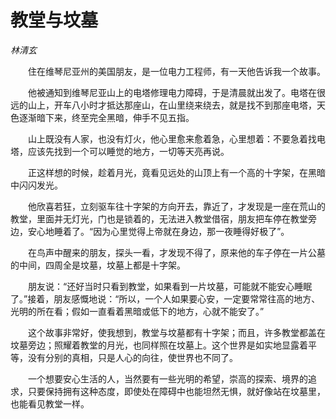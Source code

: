 # 教堂与坟墓

*林清玄*

　　住在维琴尼亚州的美国朋友，是一位电力工程师，有一天他告诉我一个故事。

　　他被通知到维琴尼亚山上的电塔修理电力障碍，于是清晨就出发了。电塔在很远的山上，开车八小时才抵达那座山，在山里绕来绕去，就是找不到那座电塔，天色逐渐暗下来，终至完全黑暗，伸手不见五指。

　　山上既没有人家，也没有灯火，他心里愈来愈着急，心里想着：不要急着找电塔，应该先找到一个可以睡觉的地方，一切等天亮再说。

　　正这样想的时候，趁着月光，竟看见远处的山顶上有一个高的十字架，在黑暗中闪闪发光。

　　他欣喜若狂，立刻驱车往十字架的方向开去，靠近了，才发现是一座在荒山的教堂，里面并无灯光，门也是锁着的，无法进入教堂借宿，朋友把车停在教堂旁边，安心地睡着了。“因为心里觉得上帝就在身边，那一夜睡得好极了”。

　　在鸟声中醒来的朋友，探头一看，才发现不得了，原来他的车子停在一片公墓的中间，四周全是坟墓，坟墓上都是十字架。

　　朋友说：“还好当时只看到教堂，如果看到一片坟墓，可能就不能安心睡眠了。”接着，朋友感慨地说：“所以，一个人如果要心安，一定要常常往高的地方、光明的所在看；假如一直看着黑暗或低下的地方，心就不能安了。”

　　这个故事非常好，使我想到，教堂与坟墓都有十字架；而且，许多教堂都盖在坟墓旁边；照耀着教堂的月光，也同样照在坟墓上。这个世界是如实地显露着平等，没有分别的真相，只是人心的向往，使世界也不同了。

　　一个想要安心生活的人，当然要有一些光明的希望，崇高的探索、境界的追求，只要保持拥有这种态度，即使处在障碍中也能坦然无惧，就好像站在坟墓里，也能看见教堂一样。